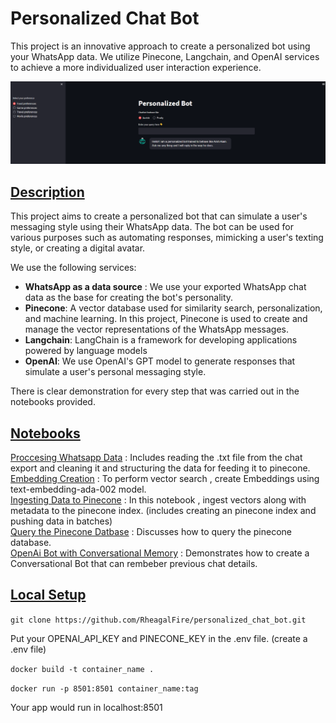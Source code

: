 # Personalized Chat Bot

This project is an innovative approach to create a personalized bot using your WhatsApp data. We utilize Pinecone, Langchain, and OpenAI services to achieve a more individualized user interaction experience.

![alt text](images/app.png)

## <u>Description</u>
This project aims to create a personalized bot that can simulate a user's messaging style using their WhatsApp data. The bot can be used for various purposes such as automating responses, mimicking a user's texting style, or creating a digital avatar.

We use the following services:

- **WhatsApp as a data source** : We use your exported WhatsApp chat data as the base for creating the bot's personality.<br>
- **Pinecone**: A vector database used for similarity search, personalization, and machine learning. In this project, Pinecone is used to create and manage the vector representations of the WhatsApp messages.<br>
- **Langchain**: LangChain is a framework for developing applications powered by language models<br>
- **OpenAI**: We use OpenAI's GPT model to generate responses that simulate a user's personal messaging style.

There is clear demonstration for every step that was carried out in the notebooks provided. 

## <u>Notebooks</u>

[Proccesing Whatsapp Data](https://github.com/RheagalFire/personalized_chat_bot/blob/main/notebooks/1%20.%20Convert%20And%20Clean%20Whatsapp%20Data.ipynb) : Includes reading the .txt file from the chat export and cleaning it and structuring the data for feeding it to pinecone.<br>
[Embedding Creation](https://github.com/RheagalFire/personalized_chat_bot/blob/main/notebooks/2.%20Embeddings%20creation.ipynb) : To perform vector search , create Embeddings using text-embedding-ada-002 model.<br>
[Ingesting Data to Pinecone](https://github.com/RheagalFire/personalized_chat_bot/blob/main/notebooks/3.%20Pinecone%20Push%20Data.ipynb) : In this notebook , ingest vectors along with metadata to the pinecone index. (includes creating an pinecone index and pushing data in batches)<br>
[Query the Pinecone Datbase](https://github.com/RheagalFire/personalized_chat_bot/blob/main/notebooks/4.%20Pinecone%20Query%20Data.ipynb) : Discusses how to query the pinecone database.<br>
[OpenAi Bot with Conversational Memory](https://github.com/RheagalFire/personalized_chat_bot/blob/main/notebooks/5.%20Langchain%2B%20Pinecone%20%2B%20Openai.ipynb) : Demonstrates how to create a Conversational Bot that can rembeber previous chat details.

## <u> Local Setup</u>
```git clone https://github.com/RheagalFire/personalized_chat_bot.git ```

Put your OPENAI_API_KEY and PINECONE_KEY in the .env file. (create a .env file)

```docker build -t container_name .```

```docker run -p 8501:8501 container_name:tag```

Your app would run in localhost:8501







